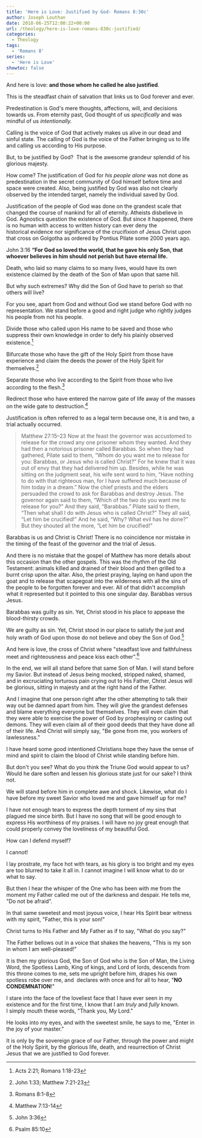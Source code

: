 ```yaml
---
title: 'Here is Love: Justified by God- Romans 8:30c'
author: Joseph Louthan
date: 2018-06-25T12:00:22+00:00
url: /theology/here-is-love-romans-830c-justified/
categories:
  - Theology
tags:
  - 'Romans 8'
series:
  - 'Here is Love'
showtoc: false
---
```

And here is love: **and those whom he called he also justified**.

This is the steadfast chain of salvation that links us to God forever and ever.

Predestination is God's mere thoughts, affections, will, and decisions towards us. From eternity past, God thought of us _specifically_ and was mindful of us _intentionally._

Calling is the voice of God that actively makes us alive in our dead and sinful state. The calling of God is the voice of the Father bringing us to life and calling us according to His purpose.

But, to be justified by God?  That is the awesome grandeur splendid of his glorious majesty.

How come? The justification of God for _his people alone_ was not done as predestination in the secret community of God himself before time and space were created. Also, being justified by God was also not clearly observed by the intended target, namely the individual saved by God.

Justification of the people of God was done on the grandest scale that changed the course of mankind for all of eternity. Atheists disbelieve in God. Agnostics question the existence of God. But since it happened, there is no human with access to written history can ever deny the historical evidence nor significance of the crucifixion of Jesus Christ upon that cross on Golgotha as ordered by Pontius Pilate some 2000 years ago.

John 3:16 **“For God so loved the world, that he gave his only Son, that whoever believes in him should not perish but have eternal life.**

Death, who laid so many claims to so many lives, would have its own existence claimed by the death of the Son of Man upon that same hill.

But why such extremes? Why did the Son of God have to perish so that others will live?

For you see, apart from God and without God we stand before God with no representation. We stand before a good and right judge who rightly judges his people from not his people.

Divide those who called upon His name to be saved and those who suppress their own knowledge in order to defy his plainly observed existence.[^1]

Bifurcate those who have the gift of the Holy Spirit from those have experience and claim the deeds the power of the Holy Spirit for themselves.[^2]

Separate those who live according to the Spirit from those who live according to the flesh.[^3]

Redirect those who have entered the narrow gate of life away of the masses on the wide gate to destruction.[^4]

Justification is often referred to as a legal term because one, it is and two, a trial actually occurred.

> Matthew 27:15–23 Now at the feast the governor was accustomed to release for the crowd any one prisoner whom they wanted.  And they had then a notorious prisoner called Barabbas.  So when they had gathered, Pilate said to them, “Whom do you want me to release for you: Barabbas, or Jesus who is called Christ?”  For he knew that it was out of envy that they had delivered him up.  Besides, while he was sitting on the judgment seat, his wife sent word to him, “Have nothing to do with that righteous man, for I have suffered much because of him today in a dream.”  Now the chief priests and the elders persuaded the crowd to ask for Barabbas and destroy Jesus.  The governor again said to them, “Which of the two do you want me to release for you?” And they said, “Barabbas.”  Pilate said to them, “Then what shall I do with Jesus who is called Christ?” They all said, “Let him be crucified!”  And he said, “Why? What evil has he done?” But they shouted all the more, “Let him be crucified!”

Barabbas is us and Christ is Christ! There is no coincidence nor mistake in the timing of the feast of the governor and the trial of Jesus.

And there is no mistake that the gospel of Matthew has more details about this occasion than the other gospels. This was the rhythm of the Old Testament: animals killed and drained of their blood and then grilled to a burnt crisp upon the altar. Also, the priest praying, laying on hand upon the goat and to release that scapegoat into the wilderness with all the sins of the people to be forgotten forever and ever. All of that didn't accomplish what it represented but it pointed to this one singular day. Barabbas versus Jesus.

Barabbas was guilty as sin. Yet, Christ stood in his place to appease the blood-thirsty crowds.

We are guilty as sin. Yet, Christ stood in our place to satisfy the just and holy wrath of God upon those do not believe and obey the Son of God.[^5]

And here is love, the cross of Christ where "steadfast love and faithfulness meet and righteousness and peace kiss each other".[^6]

[^6]: Psalm 85:10

In the end, we will all stand before that same Son of Man. I will stand before my Savior. But instead of Jesus being mocked, stripped naked, shamed, and in excruciating torturous pain crying out to His Father, Christ Jesus will be glorious, sitting in majesty and at the right hand of the Father.

And I imagine that one person right after the other attempting to talk their way out be damned apart from him. They will give the grandest defenses and blame everything everyone but themselves. They will even claim that they were able to exercise the power of God by prophesying or casting out demons. They will even claim all of their good deeds that they have done all of their life. And Christ will simply say, "Be gone from me, you workers of lawlessness."

I have heard some good intentioned Christians hope they have the sense of mind and spirit to claim the blood of Christ while standing before him.

But don't you see? What do you think the Triune God would appear to us? Would he dare soften and lessen his glorious state just for our sake? I think not.

We will stand before him in complete awe and shock. Likewise, what do I have before my sweet Savior who loved me and gave himself up for me?

I have not enough tears to express the depth torment of my sins that plagued me since birth. But I have no song that will be good enough to express His worthiness of my praises. I will have no joy great enough that could properly convey the loveliness of my beautiful God.

How can I defend myself?

I cannot!

I lay prostrate, my face hot with tears, as his glory is too bright and my eyes are too blurred to take it all in. I cannot imagine I will know what to do or what to say.

But then I hear the whisper of the One who has been with me from the moment my Father called me out of the darkness and despair. He tells me, "Do not be afraid".

In that same sweetest and most joyous voice, I hear His Spirit bear witness with my spirit, "Father, this is your son!"

Christ turns to His Father and My Father as if to say, "What do you say?"

The Father bellows out in a voice that shakes the heavens, "This is my son in whom I am well-pleased!"

It is then my glorious God, the Son of God who is the Son of Man, the Living Word, the Spotless Lamb, King of kings, and Lord of lords, descends from this throne comes to me, sets me upright before him, drapes his own spotless robe over me, and  declares with once and for all to hear, "**NO CONDEMNATION**!"

I stare into the face of the loveliest face that I have ever seen in my existence and for the first time, I know that I am _truly_ and _fully_ known. I simply mouth these words, "Thank you, My Lord."

He looks into my eyes, and with the sweetest smile, he says to me, "Enter in the joy of your master."

It is only by the sovereign grace of our Father, through the power and might of the Holy Spirit, by the glorious life, death, and resurrection of Christ Jesus that we are justified to God forever.

[^1]: Acts 2:21; Romans 1:18-23
[^2]: John 1:33; Matthew 7:21-23
[^3]: Romans 8:1-8
[^4]: Matthew 7:13-14
[^5]: John 3:36